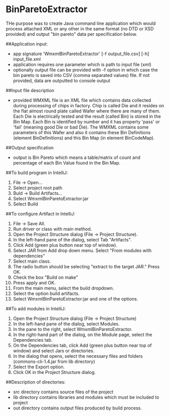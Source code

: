 # BinParetoExtractor

THe purpose was to create Java command line application which would process attached XML or any other in the same format 
(no DTD or XSD provided) and output "bin pareto" data per specification below.

##Application input: 
-	app signature 'WmxmlBinParetoExtractor' [-f output_file.csv] [-h] input_file.xml
-	application requires one parameter which is path to input file (xml)
-	optionally output file can be provided with -f option in which case the bin pareto is saved into CSV (comma separated values) file. 
  If not provided, data are outputted to console output

##Input file description
-	provided WMXML file is an XML file which contains data collected during processing of chips in factory. 
  Chip is called Die and it resides on the flat almost round plate called Wafer where there are many of them. Each Die is electrically 
   tested and the result (called Bin) is stored in the Bin Map. Each Bin is identified by number and it has property 'pass' or 'fail' 
   (meaning good Die or bad Die). The WMXML contains some parameters of this Wafer and also it contains these Bin Definitions 
   (element BinDefinitions) and this Bin Map (in element BinCodeMap).

##Output specification
-	output is Bin Pareto which means a table/matrix of count and percentage of each Bin Value found in the Bin Map. 


##To build program in IntelliJ:
1. File -> Open...
2. Select project root path
3. Buld -> Build Artifacts...
4. Select WmxmlBinParetoExtractor:jar
5. Select Build

##To configure Artifact in IntelliJ:
1. File -> Save All.
2. Run driver or class with main method.
3. Open the Project Structure dialog (File -> Project Structure).
4. In the left-hand pane of the dialog, select Tab "Artifacts".
5. Click Add (green plus button near top of window).
6. Select JAR from Add drop down menu. Select "From modules with dependencies"
7. Select main class.
8. The radio button should be selecting "extract to the target JAR." Press OK.
9. Check the box "Build on make"
10. Press apply and OK.
11. From the main menu, select the build dropdown.
12. Select the option build artifacts.
13. Select WmxmlBinParetoExtractor:jar and one of the options.

##To add modules in IntelliJ:
1. Open the Project Structure dialog (File -> Project Structure)
2. In the left-hand pane of the dialog, select Modules.
3. In the pane to the right, select WmxmlBinParetoExtractor.
4. In the right-hand part of the dialog, on the Module page, select the Dependencies tab.
5. On the Dependencies tab, click Add (green plus button near top of window) and select Jars or directories.
6. In the dialog that opens, select the necessary files and folders (commons-cli-1.4.jar from lib directory)
7. Select the Export option.
8. Click OK in the Project Structure dialog.

##Description of directories:
- src directory contains source files of the project
- lib directory contains libraries and modules which must be included to project
- out directory contains output files produced by build process.

